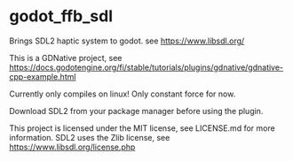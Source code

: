 # godot_ffb_sdl

Brings SDL2 haptic system to godot. see https://www.libsdl.org/

This is a GDNative project, see https://docs.godotengine.org/fi/stable/tutorials/plugins/gdnative/gdnative-cpp-example.html 

Currently only compiles on linux! Only constant force for now.



Download SDL2 from your package manager before using the plugin.

This project is licensed under the MIT license, see LICENSE.md for more information. SDL2 uses the Zlib license, see https://www.libsdl.org/license.php

